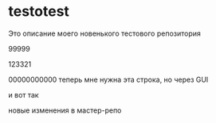 # testotest

Это описание моего новенького тестового репозитория



99999

123321

00000000000
 теперь мне нужна эта строка, но через GUI

 
 и вот так
 
 новые изменения в мастер-репо
